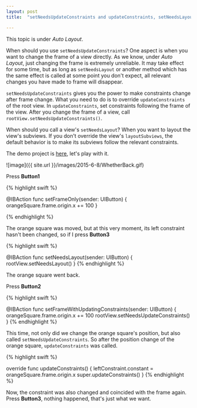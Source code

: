 ```yaml
---
layout: post
title:  "setNeedsUpdateConstraints and updateConstraints, setNeedsLayout and layoutSubviews"

---
```

This topic is under *Auto Layout*. 

When should you use `setNeedsUpdateConstraints`? One aspect is when you want to change the frame of a view directly. As we know, under *Auto Layout*, just changing the frame is extremely unreliable. It may take effect for some time, but as long as `setNeedsLayout` or another method which has the same effect is called at some point you don't expect, all relevant changes you have made to frame will disappear. 

`setNeedsUpdateConstraints` gives you the power to make constraints change after frame change. What you need to do is to override `updateConstraints` of the root view. In `updateConstraints`, set constraints following the frame of the view. After you change the frame of a view, call `rootView.setNeedsUpdateConstraints()`.

When should you call a view's `setNeedsLayout`? When you want to layout the view's subviews. If you don't override the view's `layoutSubviews`, the default behavior is to make its subviews follow the relevant constraints.

The demo project is [here](https://github.com/fujianjin6471/SetNeedsSomething), let's play with it.

![image]({{ site.url }}/images/2015-6-8/WhetherBack.gif)

Press **Button1**

{% highlight swift %}

@IBAction func setFrameOnly(sender: UIButton) {
    orangeSquare.frame.origin.x += 100
}

{% endhighlight %}


The orange square was moved, but at this very moment, its left constraint hasn't been changed, so if I press **Button3**

{% highlight swift %}

@IBAction func setNeedsLayout(sender: UIButton) {
    rootView.setNeedsLayout()
}
{% endhighlight %}

The orange square went back.

Press **Button2** 

{% highlight swift %}

@IBAction func setFrameWithUpdatingConstraints(sender: UIButton) {
    orangeSquare.frame.origin.x += 100
    rootView.setNeedsUpdateConstraints()
}
{% endhighlight %}

This time, not only did we change the orange square's position, but also called `setNeedsUpdateConstraints`. So after the position change of the orange square, `updateConstraints` was called.

{% highlight swift %}

override func updateConstraints() {
    leftConstraint.constant = orangeSquare.frame.origin.x
    super.updateConstraints()
}
{% endhighlight %}

Now, the constraint was also changed and coincided with the frame again. Press **Button3**, nothing happened, that's just what we want.

